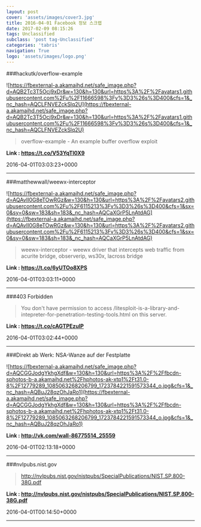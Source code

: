 ```yaml
---
layout: post
cover: 'assets/images/cover3.jpg'
title: 2016-04-01 Facebook 정보 스크랩
date: 2017-02-09 08:15:26
tags: Unclassified
subclass: 'post tag-Unclassified'
categories: 'tabris'
navigation: True
logo: 'assets/images/logo.png'
---
```


###hackutk/overflow-example

![https://fbexternal-a.akamaihd.net/safe_image.php?d=AQB2Tc3T5Ocj9xDr&w=130&h=130&url=https%3A%2F%2Favatars1.githubusercontent.com%2Fu%2F11666598%3Fv%3D3%26s%3D400&cfs=1&_nc_hash=AQCLFNVEZckSlq2U](https://fbexternal-a.akamaihd.net/safe_image.php?d=AQB2Tc3T5Ocj9xDr&w=130&h=130&url=https%3A%2F%2Favatars1.githubusercontent.com%2Fu%2F11666598%3Fv%3D3%26s%3D400&cfs=1&_nc_hash=AQCLFNVEZckSlq2U)

>overflow-example - An example buffer overflow exploit

**Link : <https://t.co/V53YqTl0X9>**

2016-04-01T03:03:23+0000

---

###matthewwall/weewx-interceptor

![https://fbexternal-a.akamaihd.net/safe_image.php?d=AQAvII0G8eTOwRGz&w=130&h=130&url=https%3A%2F%2Favatars2.githubusercontent.com%2Fu%2F6115213%3Fv%3D3%26s%3D400&cfs=1&sx=0&sy=0&sw=183&sh=183&_nc_hash=AQCaXGrP5LnAtdAG](https://fbexternal-a.akamaihd.net/safe_image.php?d=AQAvII0G8eTOwRGz&w=130&h=130&url=https%3A%2F%2Favatars2.githubusercontent.com%2Fu%2F6115213%3Fv%3D3%26s%3D400&cfs=1&sx=0&sy=0&sw=183&sh=183&_nc_hash=AQCaXGrP5LnAtdAG)

>weewx-interceptor - weewx driver that intercepts web traffic from acurite bridge, observerip, ws30x, lacross bridge

**Link : <https://t.co/6yUTOo8XPS>**

2016-04-01T03:03:11+0000

---

###403 Forbidden

>You don't have permission to access /litesploit-is-a-library-and-intepreter-for-penetration-testing-tools.html on this server.

**Link : <https://t.co/cAGTPEzulP>**

2016-04-01T03:02:44+0000

---

###Direkt ab Werk: NSA-Wanze auf der Festplatte

![https://fbexternal-a.akamaihd.net/safe_image.php?d=AQCGGJodgYkhgXdf&w=130&h=130&url=https%3A%2F%2Ffbcdn-sphotos-b-a.akamaihd.net%2Fhphotos-ak-xtp1%2Ft31.0-8%2F12779289_1085063268206799_1723784221591573344_o.jpg&cfs=1&_nc_hash=AQBuJ28qzOhJaRo1](https://fbexternal-a.akamaihd.net/safe_image.php?d=AQCGGJodgYkhgXdf&w=130&h=130&url=https%3A%2F%2Ffbcdn-sphotos-b-a.akamaihd.net%2Fhphotos-ak-xtp1%2Ft31.0-8%2F12779289_1085063268206799_1723784221591573344_o.jpg&cfs=1&_nc_hash=AQBuJ28qzOhJaRo1)

**Link : <http://vk.com/wall-86775514_25559>**

2016-04-01T02:13:18+0000

---

###nvlpubs.nist.gov

>http://nvlpubs.nist.gov/nistpubs/SpecialPublications/NIST.SP.800-38G.pdf

**Link : <http://nvlpubs.nist.gov/nistpubs/SpecialPublications/NIST.SP.800-38G.pdf>**

2016-04-01T00:14:50+0000

---

